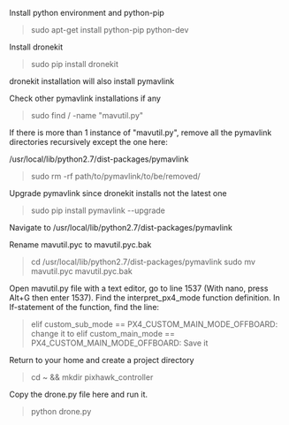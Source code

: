 
Install python environment and python-pip
> sudo apt-get install python-pip python-dev

Install dronekit
> sudo pip install dronekit

dronekit installation will also install pymavlink

Check other pymavlink installations if any
> sudo find / -name "mavutil.py"

If there is more than 1 instance of "mavutil.py", remove all the pymavlink directories recursively except the one here:

/usr/local/lib/python2.7/dist-packages/pymavlink
> sudo rm -rf path/to/pymavlink/to/be/removed/

Upgrade pymavlink since dronekit installs not the latest one
> sudo pip install pymavlink --upgrade

Navigate to /usr/local/lib/python2.7/dist-packages/pymavlink

Rename mavutil.pyc to mavutil.pyc.bak 
> cd /usr/local/lib/python2.7/dist-packages/pymavlink
> sudo mv mavutil.pyc mavutil.pyc.bak

Open mavutil.py file with a text editor, go to line 1537 (With nano, press Alt+G then enter 1537). Find the interpret_px4_mode function definition. In If-statement of the function, find the line:
> elif custom_sub_mode == PX4_CUSTOM_MAIN_MODE_OFFBOARD:
change it to
> elif custom_main_mode == PX4_CUSTOM_MAIN_MODE_OFFBOARD:
Save it

Return to your home and create a project directory
> cd ~ && mkdir pixhawk_controller

Copy the drone.py file here and run it.
> python drone.py
